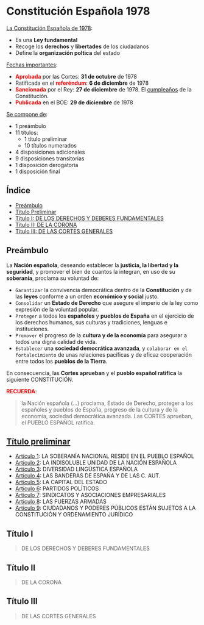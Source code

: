 # Constitución Española 1978

<span style="text-decoration: underline">La Constitución Española de 1978</span>:
-  Es una **Ley fundamental**
- Recoge los **derechos** y **libertades** de los ciudadanos
- Define la **organización poltica** del estado

<span style="text-decoration: underline">Fechas importantes</span>:
- **<span style="color: red">Aprobada</span>** por las Cortes: **31 de octubre** de 1978
- Ratificada en el **<span style="color: red">referéndum</span>**: **6 de diciembre** de 1978
- **<span style="color: red">Sancionada</span>** por el Rey: **27 de diciembre** de 1978. El <span style="text-decoration: underline">cumpleaños</span> de la Constitución.
- **<span style="color: red">Publicada</span>** en el BOE: **29 de diciembre** de 1978

<span style="text-decoration: underline">Se compone de</span>:
* 1 preámbulo
* 11 títulos:
  * 1 título preliminar
  * 10 títulos numerados
* 4 disposiciones adicionales
* 9 disposiciones transitorias
* 1 disposición derogatoria
* 1 disposición final

## Índice

* [Preámbulo](#preámbulo)
* [Título Preliminar](#título-preliminar)
* [Título I: DE LOS DERECHOS Y DEBERES FUNDAMENTALES](#título-i)
* [Título II: DE LA CORONA](#título-ii)
* [Título III: DE LAS CORTES GENERALES](#título-iii)

## Preámbulo

La **Nación española**, deseando establecer la **justicia, la libertad y la seguridad**, y promover el bien de cuantos la integran, en uso de su **soberanía**, proclama su voluntad de:

* `Garantizar` la convivencia democrática dentro de la **Constitución** y de las **leyes** conforme a un orden **económico y social** justo.
* `Consolidar` un **Estado de Derecho** que asegure el imperio de la ley como expresión de la voluntad popular.
* `Proteger` a todos los **españoles** y **pueblos de España** en el ejercicio de los derechos humanos, sus culturas y tradiciones, lenguas e instituciones.
* `Promover` el progreso de la **cultura y de la economía** para asegurar a todos una digna calidad de vida.
* `Establecer` una **sociedad democrática avanzada**, y `colaborar en el fortalecimiento` de unas relaciones pacíficas y de eficaz cooperación entre todos los **pueblos de la Tierra**.

En consecuencia, las **Cortes aprueban** y el **pueblo español ratifica** la siguiente CONSTITUCIÓN.

**<span style="color: red">RECUERDA</span>**: 
> la Nación española (...) proclama, Estado de Derecho, proteger a los españoles y pueblos de España, progreso de la cultura y de la economía, sociedad democrática avanzada. Las CORTES aprueban, el PUEBLO ESPAÑOL ratifica.

## [Título preliminar](título-preliminar.md)

* [Artículo 1](título-preliminar.md#artículo-1): LA SOBERANÍA NACIONAL RESIDE EN EL PUEBLO ESPAÑOL
* [Artículo 2](título-preliminar.md#artículo-2): LA INDISOLUBLE UNIDAD DE LA NACIÓN ESPAÑOLA
* [Artículo 3](título-preliminar.md#artículo-3): DIVERSIDAD LINGÜSTICA ESPAÑOLA
* [Artículo 4](título-preliminar.md#artículo-4): LAS BANDERAS DE ESPAÑA Y DE LAS C. AUT.
* [Artículo 5](título-preliminar.md#artículo-5): LA CAPITAL DEL ESTADO
* [Artículo 6](título-preliminar.md#artículo-6): PARTIDOS POLÍTICOS
* [Artículo 7](título-preliminar.md#artículo-7): SINDICATOS Y ASOCIACIONES EMPRESARIALES
* [Artículo 8](título-preliminar.md#artículo-8): LAS FUERZAS ARMADAS
* [Artículo 9](título-preliminar.md#artículo-9): CIUDADANOS Y PODERES PÚBLICOS ESTÁN SUJETOS A LA CONSTITUCIÓN Y ORDENAMIENTO JURÍDICO

## Título I
> DE LOS DERECHOS Y DEBERES FUNDAMENTALES

## Título II
> DE LA CORONA

## Título III
> DE LAS CORTES GENERALES

